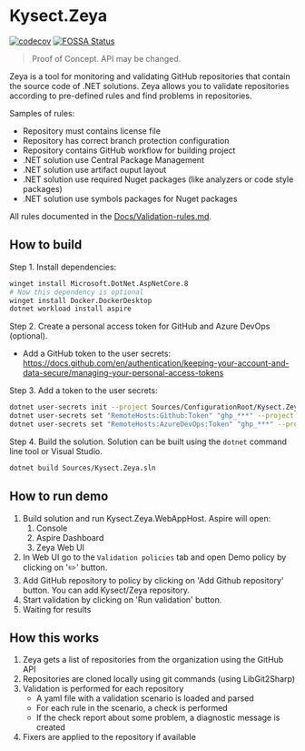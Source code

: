 # Kysect.Zeya

[![codecov](https://codecov.io/github/kysect/Zeya/graph/badge.svg?token=3UGRWLL7JF)](https://codecov.io/github/kysect/Zeya)
[![FOSSA Status](https://app.fossa.com/api/projects/git%2Bgithub.com%2Fkysect%2FZeya.svg?type=shield)](https://app.fossa.com/projects/git%2Bgithub.com%2Fkysect%2FZeya?ref=badge_shield)

> Proof of Concept. API may be changed.

Zeya is a tool for monitoring and validating GitHub repositories that contain the source code of .NET solutions. Zeya allows you to validate repositories according to pre-defined rules and find problems in repositories.

Samples of rules:
- Repository must contains license file
- Repository has correct branch protection configuration
- Repository contains GitHub workflow for building project
- .NET solution use Central Package Management
- .NET solution use artifact ouput layout
- .NET solution use required Nuget packages (like analyzers or code style packages)
- .NET solution use symbols packages for Nuget packages

All rules documented in the [Docs/Validation-rules.md](Docs/Validation-rules.md).

## How to build

Step 1. Install dependencies:

```bash
winget install Microsoft.DotNet.AspNetCore.8
# Now this dependency is optional
winget install Docker.DockerDesktop
dotnet workload install aspire
```

Step 2. Create a personal access token for GitHub and Azure DevOps (optional). 
- Add a GitHub token to the user secrets: https://docs.github.com/en/authentication/keeping-your-account-and-data-secure/managing-your-personal-access-tokens

Step 3. Add a token to the user secrets:

```bash
dotnet user-secrets init --project Sources/ConfigurationRoot/Kysect.Zeya.WebService
dotnet user-secrets set "RemoteHosts:Github:Token" "ghp_***" --project Sources/ConfigurationRoot/Kysect.Zeya.WebService
dotnet user-secrets set "RemoteHosts:AzureDevOps:Token" "ghp_***" --project Sources/ConfigurationRoot/Kysect.Zeya.WebService
```

Step 4. Build the solution. Solution can be built using the `dotnet` command line tool or Visual Studio.

```bash
dotnet build Sources/Kysect.Zeya.sln
```

## How to run demo

1. Build solution and run Kysect.Zeya.WebAppHost. Aspire will open:
   1. Console
   2. Aspire Dashboard
   3. Zeya Web UI
2. In Web UI go to the `Validation policies` tab and open Demo policy by clicking on '✏️' button.
3. Add GitHub repository to policy by clicking on 'Add Github repository' button. You can add Kysect/Zeya repository.
4. Start validation by clicking on 'Run validation' button.
5. Waiting for results

## How this works

1. Zeya gets a list of repositories from the organization using the GitHub API
2. Repositories are cloned locally using git commands (using LibGit2Sharp)
3. Validation is performed for each repository
   - A yaml file with a validation scenario is loaded and parsed
   - For each rule in the scenario, a check is performed
   - If the check report about some problem, a diagnostic message is created
4. Fixers are applied to the repository if available